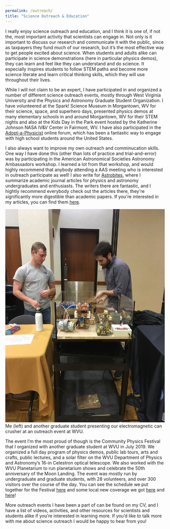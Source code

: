 ```yaml
---
permalink: /outreach/
title: "Science Outreach & Education"
---
```


I really enjoy science outreach and education, and I think it is one of, if not the, most important activity that scientists can engage in. Not only is it important to discuss our research and communicate it with the public, since as taxpayers they fund much of our research, but it’s the most effective way to get people excited about science. When students and adults alike can participate in science demonstrations (here in particular physics demos), they can learn and feel like they can understand and do science. It especially inspires students to follow STEM paths and become more science literate and learn critical thinking skills, which they will use throughout their lives. 

While I will not claim to be an expert, I have participated in and organized a number of different science outreach events, mostly through West Virginia University and the Physics and Astronomy Graduate Student Organization. I have volunteered at the Spark! Science Museum in Morgantown, WV for their science, space, and superhero days, presented physics demos at many elementary schools in and around Morgantown, WV for their STEM nights and also at the  Kids Day in the Park event hosted by the Katherine Johnson NASA IV&V Center in Fairmont, WV. I have also participated in the [Adopt-a-Physicist](https://www.adoptaphysicist.org/) online forum, which has been a fantastic way to engage with high school students around the United States.

I also always want to improve my own outreach and comminucation skills. One way I have done this (other than lots of practice and trial-and-error) was by participating in the American Astronomical Societies Astronomy Ambassadors workshop. I learned a lot from that workshop, and would highly recommend that anybody attending a AAS meeting who is interested in outreach participate as well! I also write for [Astrobites](https://astrobites.org/), where I summarize academic journal articles for physics and astronomy undergraduates and enthusiasts. The writers there are fantastic, and I hightly recommend everybody check out the articles there, they're significantly more digestible than academic papers. If you're interested in my articles, you can find them [here](https://astrobites.org/author/bshapiroalbert/).

![alt text](../assets/images/Who_We_Are.jpg)
Me (left) and another graduate student presenting our electromagnetic can crusher at an outreach event at WVU.

The event I’m the most proud of though is the Community Physics Festival that I organized with another graduate student at WVU in July 2019. We organized a full day program of physics demos, public lab tours, arts and crafts, public lectures, and a solar filter on the WVU Department of Physics and Astronomy’s 16-in Celestron optical telescope. We also worked with the WVU Planetarium to run planetarium shows and celebrate the 50th anniversary of the Moon Landing. The event was mostly run by undergraduate and graduate students, with 28 volunteers, and over 300 visitors over the course of the day. You can see the schedule we put together for the Festival [here](https://eberly.wvu.edu/news-events/events/072019community-physics-festival) and some local new coverage we got [here](https://www.wdtv.com/content/news/WVU-holds-physics-festival-512995711.html?fbclid=IwAR2o1sX_8WwpsBVkkg1hRkus-uMR0Pys_-oYZuaGtmsv5EGUBgdbhvt7Nts) and [here](https://www.wboy.com/news/monongalia/people-of-all-ages-enjoy-wvu-physics-festival/?fbclid=IwAR3rdg3wJyXzLSEDPkRdDrZZdTSTi37Za03LeTWQkzxZVqoMsrOAbnVu5MY)!

More outreach events I have been a part of can be found on my CV, and I have a list of videos, activities, and other resources for scientists and students alike if you’re interested in learning more. If you’d like to talk more with me about science outreach I would be happy to hear from you!

